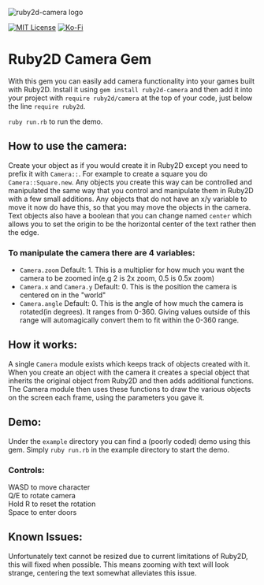 ![ruby2d-camera logo](https://naked.catgirls.rodeo/images/ruby2d-camera.png)

[![MIT License](https://img.shields.io/github/license/realtradam/FelFlame?label=license&style=flat)](https://github.com/realtradam/FelFlame/blob/master/LICENSE)
[![Ko-Fi](https://img.shields.io/static/v1?message=Buy%20me%20a%20coffee&logo=kofi&labelColor=ff5e5b&color=434B57&logoColor=white&label=%20)](https://ko-fi.com/tradam)

# Ruby2D Camera Gem

With this gem you can easily add camera functionality into your games built with Ruby2D. Install it using `gem install ruby2d-camera` and then add it into your project with `require ruby2d/camera` at the top of your code, just below the line `require ruby2d`.

`ruby run.rb` to run the demo.

## How to use the camera:

Create your object as if you would create it in Ruby2D except you need to prefix it with `Camera::`. For example to create a square you do `Camera::Square.new`. Any objects you create this way can be controlled and manipulated the same way that you control and manipulate them in Ruby2D with a few small additions. Any objects that do not have an x/y variable to move it now do have this, so that you may move the objects in the camera. Text objects also have a boolean that you can change named `center` which allows you to set the origin to be the horizontal center of the text rather then the edge.

### To manipulate the camera there are 4 variables:

- `Camera.zoom` Default: 1. This is a multiplier for how much you want the camera to be zoomed in(e.g 2 is 2x zoom, 0.5 is 0.5x zoom)
- `Camera.x` and `Camera.y` Default: 0. This is the position the camera is centered on in the "world"
- `Camera.angle` Default: 0. This is the angle of how much the camera is rotated(in degrees). It ranges from 0-360. Giving values outside of this range will automagically convert them to fit within the 0-360 range.

## How it works:

A single `Camera` module exists which keeps track of objects created with it. When you create an object with the camera it creates a special object that inherits the original object from Ruby2D and then adds additional functions. The Camera module then uses these functions to draw the various objects on the screen each frame, using the parameters you gave it.

## Demo:

Under the `example` directory you can find a (poorly coded) demo using this gem. Simply `ruby run.rb` in the example directory to start the demo.

### Controls:

WASD to move character  
Q/E to rotate camera  
Hold R to reset the rotation  
Space to enter doors

## Known Issues:

Unfortunately text cannot be resized due to current limitations of Ruby2D, this will fixed when possible. This means zooming with text will look strange, centering the text somewhat alleviates this issue.
